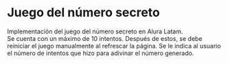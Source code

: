 # Juego del número secreto
Implementación del juego del número secreto en Alura Latam.\
Se cuenta con un máximo de 10 intentos. Después de estos, se debe reiniciar el juego manualmente al refrescar la página. Se le indica al usuario el número de intentos que hizo para adivinar el número generado.
